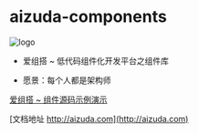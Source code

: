 
# aizuda-components

![logo](https://portrait.gitee.com/uploads/avatars/namespace/2879/8637007_aizuda_1636162864.png!avatar100)

- 爱组搭 ~ 低代码组件化开发平台之组件库


- 愿景：每个人都是架构师

[爱组搭 ~ 组件源码示例演示](https://gitee.com/aizuda/aizuda-components-examples)

[文档地址 http://aizuda.com](http://aizuda.com)
